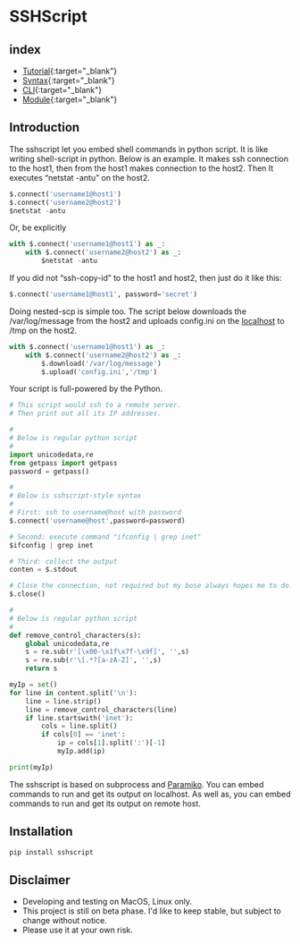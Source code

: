 # SSHScript

## index

- [Tutorial](https://iapyeh.github.io/sshscript/tutorial){:target="_blank"}
- [Syntax](https://iapyeh.github.io/sshscript/syntax){:target="_blank"}
- [CLI](https://iapyeh.github.io/sshscript/cli){:target="_blank"}
- [Module](https://iapyeh.github.io/sshscript/module){:target="_blank"}

## Introduction

The sshscript let you embed shell commands in python script. It is like writing shell-script in python. Below is an example. It makes ssh connection to the host1, then from the host1 makes connection to the host2. Then It executes “netstat -antu” on the host2.

```python
$.connect('username1@host1')
$.connect('username2@host2')
$netstat -antu

```

Or, be explicitly

```python
with $.connect('username1@host1') as _:
    with $.connect('username2@host2') as _:
        $netstat -antu
```

If you did not “ssh-copy-id” to the host1 and host2, then just do it like this:

```python
$.connect('username1@host1', password='secret')
```

Doing nested-scp is simple too. The script below downloads the /var/log/message from the host2 and uploads config.ini on the [localhost](http://localhost) to  /tmp on the host2.

```python
with $.connect('username1@host1') as _:
    with $.connect('username2@host2') as _:
        $.download('/var/log/message')
        $.upload('config.ini','/tmp')
```

Your script is full-powered by the Python.

```python
# This script would ssh to a remote server.
# Then print out all its IP addresses.

#
# Below is regular python script
#
import unicodedata,re
from getpass import getpass
password = getpass()

#
# Below is sshscript-style syntax
#
# First: ssh to username@host with password
$.connect('username@host',password=password)

# Second: execute command "ifconfig | grep inet"
$ifconfig | grep inet

# Third: collect the output
conten = $.stdout

# Close the connection, not required but my bose always hopes me to do.
$.close()

#
# Below is regular python script
#
def remove_control_characters(s):
    global unicodedata,re
    s = re.sub(r'[\x00-\x1f\x7f-\x9f]', '',s)
    s = re.sub(r'\[.*?[a-zA-Z]', '',s)
    return s

myIp = set()
for line in content.split('\n'):
    line = line.strip()
    line = remove_control_characters(line)
    if line.startswith('inet'):
        cols = line.split()
        if cols[0] == 'inet':
            ip = cols[1].split(':')[-1]
            myIp.add(ip)

print(myIp)
```

The sshscript is based on subprocess and [Paramiko](https://www.paramiko.org/). You can embed commands to run and get its output on localhost. As well as, you can embed commands to run and get its output on remote host.

## Installation

```python
pip install sshscript
```

## Disclaimer

- Developing and testing on MacOS, Linux only.
- This project is still on beta phase. I'd like to keep stable, but subject to change without notice.
- Please use it at your own risk.
